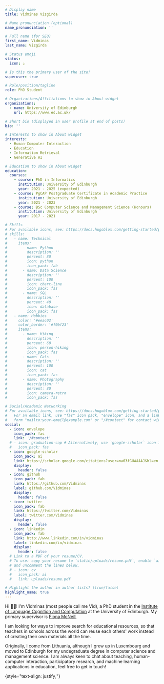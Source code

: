 ```yaml
---
# Display name
title: Vidminas Vizgirda

# Name pronunciation (optional)
name_pronunciation: ''

# Full name (for SEO)
first_name: Vidminas
last_name: Vizgirda

# Status emoji
status:
  icon: ☕️

# Is this the primary user of the site?
superuser: true

# Role/position/tagline
role: PhD Student

# Organizations/Affiliations to show in About widget
organizations:
  - name: University of Edinburgh
    url: https://www.ed.ac.uk/

# Short bio (displayed in user profile at end of posts)
bio: ''

# Interests to show in About widget
interests:
  - Human-Computer Interaction
  - Education
  - Information Retrieval
  - Generative AI

# Education to show in About widget
education:
  courses:
    - course: PhD in Informatics
      institution: University of Edinburgh
      year: 2021 - 2025 (expected)
    - course: PgCAP Postgraduate Certificate in Academic Practice
      institution: University of Edinburgh
      year: 2021 - 2023
    - course: BSc Computer Science and Management Science (Honours)
      institution: University of Edinburgh
      year: 2017 - 2021

# Skills
# For available icons, see: https://docs.hugoblox.com/getting-started/page-builder/#icons
# skills:
#   - name: Technical
#     items:
#       - name: Python
#         description: ''
#         percent: 80
#         icon: python
#         icon_pack: fab
#       - name: Data Science
#         description: ''
#         percent: 100
#         icon: chart-line
#         icon_pack: fas
#       - name: SQL
#         description: ''
#         percent: 40
#         icon: database
#         icon_pack: fas
#   - name: Hobbies
#     color: '#eeac02'
#     color_border: '#f0bf23'
#     items:
#       - name: Hiking
#         description: ''
#         percent: 60
#         icon: person-hiking
#         icon_pack: fas
#       - name: Cats
#         description: ''
#         percent: 100
#         icon: cat
#         icon_pack: fas
#       - name: Photography
#         description: ''
#         percent: 80
#         icon: camera-retro
#         icon_pack: fas

# Social/Academic Networking
# For available icons, see: https://docs.hugoblox.com/getting-started/page-builder/#icons
#   For an email link, use "fas" icon pack, "envelope" icon, and a link in the
#   form "mailto:your-email@example.com" or "/#contact" for contact widget.
social:
  - icon: envelope
    icon_pack: fas
    link: '/#contact'
  # - icon: graduation-cap # Alternatively, use `google-scholar` icon from `ai` icon pack
  #   icon_pack: fas
  - icon: google-scholar
    icon_pack: ai
    link: https://scholar.google.com/citations?user=na63fGUAAAAJ&hl=en
    display:
      header: false
  - icon: github
    icon_pack: fab
    link: https://github.com/Vidminas
    label: github.com/Vidminas
    display:
      header: false
  - icon: twitter
    icon_pack: fab
    link: https://twitter.com/Vidminas
    label: twitter.com/Vidminas
    display:
      header: false
  - icon: linkedin
    icon_pack: fab
    link: http://www.linkedin.com/in/vidminas
    label: linkedin.com/in/vidminas
    display:
      header: false
  # Link to a PDF of your resume/CV.
  # To use: copy your resume to `static/uploads/resume.pdf`, enable `ai` icons in `params.yaml`,
  # and uncomment the lines below.
  # - icon: cv
  #   icon_pack: ai
  #   link: uploads/resume.pdf

# Highlight the author in author lists? (true/false)
highlight_name: true
---
```


Hi 👋😊! I'm Vidminas (most people call me Vid), a PhD student in the [Institute of Language Cognition and Computation](https://web.inf.ed.ac.uk/ilcc) at the University of Edinburgh. My primary supervisor is [Fiona McNeill](https://homepages.inf.ed.ac.uk/fmcneill/).

I am looking for ways to improve search for educational resources, so that teachers in schools across the world can reuse each others' work instead of creating their own materials all the time.

Originally, I come from Lithuania, although I grew up in Luxembourg and moved to Edinburgh for my undegraduate degree in computer science and management science. I am always keen to chat about teaching, human-computer interaction, participatory research, and machine learning applications in education, feel free to get in touch!

{style="text-align: justify;"}
